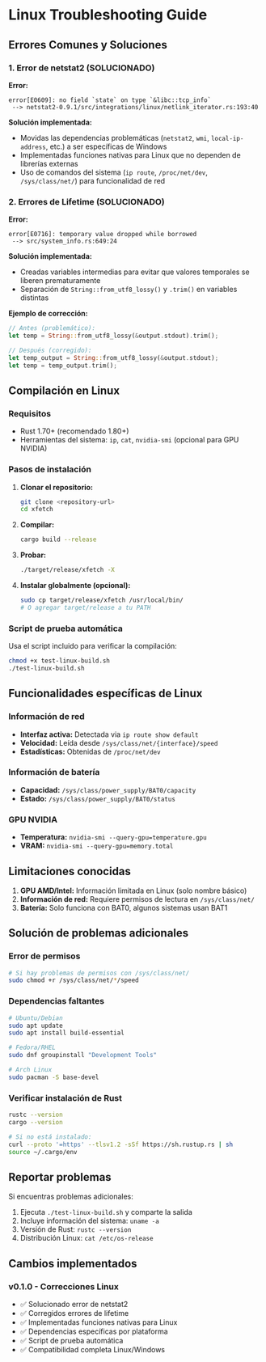 # Linux Troubleshooting Guide

## Errores Comunes y Soluciones

### 1. Error de netstat2 (SOLUCIONADO)

**Error:**
```
error[E0609]: no field `state` on type `&libc::tcp_info`
 --> netstat2-0.9.1/src/integrations/linux/netlink_iterator.rs:193:40
```

**Solución implementada:**
- Movidas las dependencias problemáticas (`netstat2`, `wmi`, `local-ip-address`, etc.) a ser específicas de Windows
- Implementadas funciones nativas para Linux que no dependen de librerías externas
- Uso de comandos del sistema (`ip route`, `/proc/net/dev`, `/sys/class/net/`) para funcionalidad de red

### 2. Errores de Lifetime (SOLUCIONADO)

**Error:**
```
error[E0716]: temporary value dropped while borrowed
 --> src/system_info.rs:649:24
```

**Solución implementada:**
- Creadas variables intermedias para evitar que valores temporales se liberen prematuramente
- Separación de `String::from_utf8_lossy()` y `.trim()` en variables distintas

**Ejemplo de corrección:**
```rust
// Antes (problemático):
let temp = String::from_utf8_lossy(&output.stdout).trim();

// Después (corregido):
let temp_output = String::from_utf8_lossy(&output.stdout);
let temp = temp_output.trim();
```

## Compilación en Linux

### Requisitos
- Rust 1.70+ (recomendado 1.80+)
- Herramientas del sistema: `ip`, `cat`, `nvidia-smi` (opcional para GPU NVIDIA)

### Pasos de instalación

1. **Clonar el repositorio:**
   ```bash
   git clone <repository-url>
   cd xfetch
   ```

2. **Compilar:**
   ```bash
   cargo build --release
   ```

3. **Probar:**
   ```bash
   ./target/release/xfetch -X
   ```

4. **Instalar globalmente (opcional):**
   ```bash
   sudo cp target/release/xfetch /usr/local/bin/
   # O agregar target/release a tu PATH
   ```

### Script de prueba automática

Usa el script incluido para verificar la compilación:
```bash
chmod +x test-linux-build.sh
./test-linux-build.sh
```

## Funcionalidades específicas de Linux

### Información de red
- **Interfaz activa:** Detectada via `ip route show default`
- **Velocidad:** Leída desde `/sys/class/net/{interface}/speed`
- **Estadísticas:** Obtenidas de `/proc/net/dev`

### Información de batería
- **Capacidad:** `/sys/class/power_supply/BAT0/capacity`
- **Estado:** `/sys/class/power_supply/BAT0/status`

### GPU NVIDIA
- **Temperatura:** `nvidia-smi --query-gpu=temperature.gpu`
- **VRAM:** `nvidia-smi --query-gpu=memory.total`

## Limitaciones conocidas

1. **GPU AMD/Intel:** Información limitada en Linux (solo nombre básico)
2. **Información de red:** Requiere permisos de lectura en `/sys/class/net/`
3. **Batería:** Solo funciona con BAT0, algunos sistemas usan BAT1

## Solución de problemas adicionales

### Error de permisos
```bash
# Si hay problemas de permisos con /sys/class/net/
sudo chmod +r /sys/class/net/*/speed
```

### Dependencias faltantes
```bash
# Ubuntu/Debian
sudo apt update
sudo apt install build-essential

# Fedora/RHEL
sudo dnf groupinstall "Development Tools"

# Arch Linux
sudo pacman -S base-devel
```

### Verificar instalación de Rust
```bash
rustc --version
cargo --version

# Si no está instalado:
curl --proto '=https' --tlsv1.2 -sSf https://sh.rustup.rs | sh
source ~/.cargo/env
```

## Reportar problemas

Si encuentras problemas adicionales:
1. Ejecuta `./test-linux-build.sh` y comparte la salida
2. Incluye información del sistema: `uname -a`
3. Versión de Rust: `rustc --version`
4. Distribución Linux: `cat /etc/os-release`

## Cambios implementados

### v0.1.0 - Correcciones Linux
- ✅ Solucionado error de netstat2
- ✅ Corregidos errores de lifetime
- ✅ Implementadas funciones nativas para Linux
- ✅ Dependencias específicas por plataforma
- ✅ Script de prueba automática
- ✅ Compatibilidad completa Linux/Windows